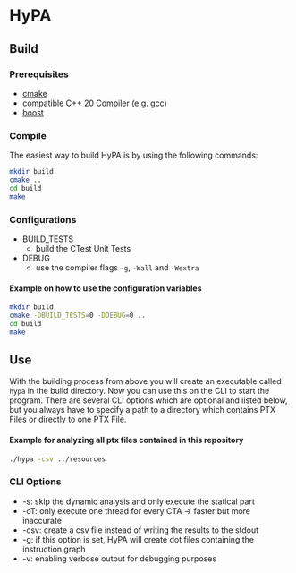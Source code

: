 # HyPA

## Build

### Prerequisites

- [cmake](https://cmake.org/)
- compatible C++ 20 Compiler (e.g. gcc)
- [boost](https://www.boost.org/)

### Compile

The easiest way to build HyPA is by using the following commands:
```bash
mkdir build
cmake ..
cd build
make
```

### Configurations

- BUILD_TESTS
  - build the CTest Unit Tests
- DEBUG
  - use the compiler flags `-g`, `-Wall` and `-Wextra`

#### Example on how to use the configuration variables

```bash
mkdir build
cmake -DBUILD_TESTS=0 -DDEBUG=0 ..
cd build
make
```

## Use

With the building process from above you will create an executable called `hypa` in the build directory.
Now you can use this on the CLI to start the program.
There are several CLI options which are optional and listed below, but you always have to specify a path to a directory which contains PTX Files or directly to one PTX File.

#### Example for analyzing all ptx files contained in this repository
```bash
./hypa -csv ../resources
```

### CLI Options

- -s: skip the dynamic analysis and only execute the statical part
- -oT: only execute one thread for every CTA -> faster but more inaccurate
- -csv: create a csv file instead of writing the results to the stdout
- -g: if this option is set, HyPA will create dot files containing the instruction graph
- -v: enabling verbose output for debugging purposes